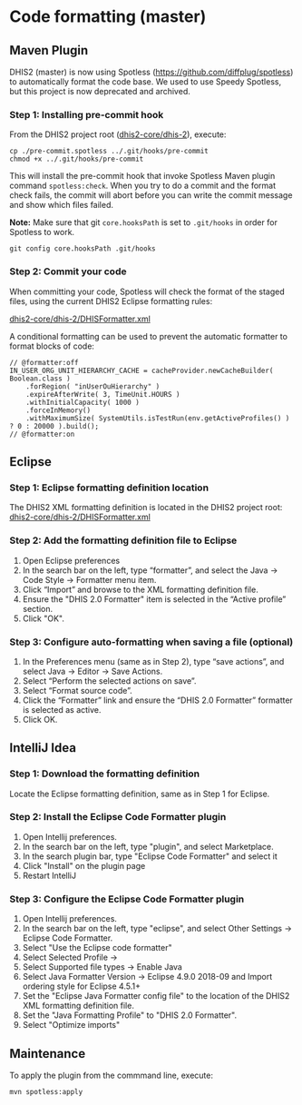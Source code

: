 # Code formatting (master)

## Maven Plugin

DHIS2 (master) is now using Spotless (https://github.com/diffplug/spotless) to automatically format the code base.
We used to use Speedy Spotless, but this project is now deprecated and archived.

### Step 1: Installing pre-commit hook

From the DHIS2 project root ([dhis2-core/dhis-2](https://github.com/dhis2/dhis2-core/blob/master/dhis-2)), execute:

    cp ./pre-commit.spotless ../.git/hooks/pre-commit
    chmod +x ../.git/hooks/pre-commit

This will install the pre-commit hook that invoke Spotless Maven plugin command `spotless:check`.
When you try to do a commit and the format check fails, the commit will abort before you can write the commit message and show which files failed.

**Note:** Make sure that git `core.hooksPath` is set to `.git/hooks` in order for  Spotless to work.

    git config core.hooksPath .git/hooks

### Step 2: Commit your code

When committing your code, Spotless will check the format of the staged files, using the current DHIS2 Eclipse formatting rules:

[dhis2-core/dhis-2/DHISFormatter.xml](https://github.com/dhis2/dhis2-core/blob/master/dhis-2/DHISFormatter.xml)

A conditional formatting can be used to prevent the automatic formatter to format blocks of code:

    // @formatter:off
    IN_USER_ORG_UNIT_HIERARCHY_CACHE = cacheProvider.newCacheBuilder( Boolean.class )
        .forRegion( "inUserOuHierarchy" )
        .expireAfterWrite( 3, TimeUnit.HOURS )
        .withInitialCapacity( 1000 )
        .forceInMemory()
        .withMaximumSize( SystemUtils.isTestRun(env.getActiveProfiles() ) ? 0 : 20000 ).build();
    // @formatter:on

## Eclipse

### Step 1: Eclipse formatting definition location

The DHIS2 XML formatting definition is located in the DHIS2 project root: [dhis2-core/dhis-2/DHISFormatter.xml](https://github.com/dhis2/dhis2-core/blob/master/dhis-2/DHISFormatter.xml)

### Step 2: Add the formatting definition file to Eclipse

1. Open Eclipse preferences
2. In the search bar on the left, type “formatter”, and select the Java -> Code Style -> Formatter menu item.
3. Click “Import” and browse to the XML formatting definition file.
4. Ensure the "DHIS 2.0 Formatter" item is selected in the “Active profile” section.
5. Click "OK".

### Step 3: Configure auto-formatting when saving a file (optional)

1. In the Preferences menu (same as in Step 2), type “save actions”, and select Java -> Editor -> Save Actions.
2. Select “Perform the selected actions on save”.
3. Select “Format source code”.
4. Click the “Formatter” link and ensure the “DHIS 2.0 Formatter” formatter is selected as active.
5. Click OK.

## IntelliJ Idea

### Step 1: Download the formatting definition

Locate the Eclipse formatting definition, same as in Step 1 for Eclipse.

### Step 2: Install the Eclipse Code Formatter plugin

1. Open Intellij preferences.
2. In the search bar on the left, type "plugin", and select Marketplace.
3. In the search plugin bar, type "Eclipse Code Formatter" and select it
4. Click "Install" on the plugin page
5. Restart IntelliJ

### Step 3: Configure the Eclipse Code Formatter plugin

1. Open Intellij preferences.
2. In the search bar on the left, type "eclipse", and select Other Settings -> Eclipse Code Formatter.
3. Select "Use the Eclipse code formatter"
4. Select Selected Profile -> <Project Specific>
5. Select Supported file types -> Enable Java
6. Select Java Formatter Version -> Eclipse 4.9.0 2018-09 and Import ordering style for Eclipse 4.5.1+
7. Set the "Eclipse Java Formatter config file" to the location of the DHIS2 XML formatting definition file.
8. Set the "Java Formatting Profile" to "DHIS 2.0 Formatter".
9. Select "Optimize imports"

## Maintenance

To apply the plugin from the commmand line, execute:

    mvn spotless:apply
